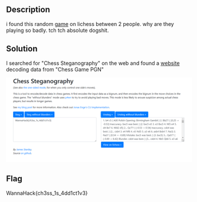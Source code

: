 ## Description
i found this random [game](https://lichess.org/6Z9VSdpu) on lichess between 2 people. why are they playing so badly. tch tch absolute dogshit.

## Solution
I searched for "Chess Steganography" on the web and found a [website](https://incoherency.co.uk/chess-steg/) decoding data from "Chess Game PGN"

![Pasted image 20250114145644.png](./i_love_chess/20250114145644.png)

## Flag
WannaHack{ch3ss_1s_4dd1ct1v3}
